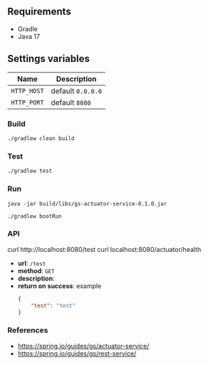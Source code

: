 ## Requirements

* Gradle
* Java 17

## Settings variables

| Name | Description |
| --- |--- |
| `HTTP_HOST` | default `0.0.0.0` |
| `HTTP_PORT` | default `8080` |

### Build
```
./gradlew clean build
```

### Test
```
./gradlew test
```

### Run
```
java -jar build/libs/gs-actuator-service-0.1.0.jar
```

```
./gradlew bootRun
```

### API
curl http://localhost:8080/test
curl localhost:8080/actuator/health

* __url__: `/test`
* __method__: `GET`
* __description__:
* __return on success__: example
  ```json
  {
      "test": "test"
  }
  ```

### References
- https://spring.io/guides/gs/actuator-service/
- https://spring.io/guides/gs/rest-service/